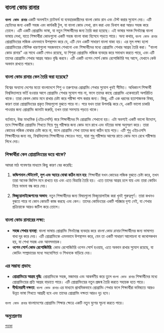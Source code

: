 ## বাংলা কোড রানার
**```বাংলা কোড রানার```** একটি অনলাইন প্ল্যাটফর্ম যা ব্যবহারকারীদের বাংলা কোড রান এবং টেস্ট করার সুযোগ দেয়। এটি ছোটদের জন্য একটি সহজ এবং কার্যকরী টুল, যা বাংলা কোড লেখা, রান করা এবং ডিবাগ করা আরও সহজ করে তোলে। এটি একটি প্রোগ্রামিং ভাষা, যা নতুন শিক্ষার্থীদের জন্য তৈরি করা হয়েছে। এই ভাষার সমস্ত সিনট্যাক্স বাংলা ভাষায় লেখা, যাতে শিক্ষার্থীরা কোডগুলো একটি সহজ বাংলা বাক্য হিসেবে পড়তে পারে। অন্য কথায়, ```বাংলা কোড রানার``` প্রোগ্রামিংয়ের লজিক এমনভাবে উপস্থাপন করে যে, এটি যেন একটি সাধারণ বাংলা বাক্য হয়। এর মূল লক্ষ্য হলো প্রোগ্রামিংয়ের মৌলিক ধারণাগুলো সহজভাবে শেখানো এবং শিক্ষার্থীদের মধ্যে প্রোগ্রামিং শেখার আগ্রহ তৈরি করা। "বাংলা কোড রানার" এর সাথে একটি গেমও রয়েছে, যা শিশুরা প্রোগ্রামিং লজিক ব্যবহার করে সমাধান করতে পারে, এবং এটি তাদের প্রোগ্রামিং শেখার আগ্রহ আরও বৃদ্ধি করবে। এটি একটি ওপেন সোর্স কোড রেপোজিটরি সহ আসে, যেখানে কেউ অবদান রাখতে পারবে।

### বাংলা কোড রানার কেন তৈরি করা হয়েছে?

বিশ্বের অন্যান্য দেশের মতো বাংলাদেশে শিশু ও তরুণদের প্রোগ্রামিং শেখার সুযোগ খুবই সীমিত। অধিকাংশ শিক্ষার্থী বিশ্ববিদ্যালয়ে ভর্তি হওয়ার আগে প্রোগ্রামিং শেখার সুযোগ পায় না, ফলে তাদের কাছে প্রোগ্রামিং একেবারেই অপরিচিত থাকে। তারা কেবল কোড মনে রাখার চেষ্টা করে পরীক্ষা পাস করার জন্য। কিন্তু, এটি এক ধরনের হতাশাজনক বিষয়, কারণ তারা প্রোগ্রামিংয়ের প্রকৃত বিষয়গুলো বুঝতে পারে না। পরে যখন তারা উপলব্ধি করে যে, একটি ভালো চাকরি পাওয়ার জন্য প্রোগ্রামিং জানাটা জরুরি, তখন তারা সমস্যায় পড়তে থাকে।

বর্তমানে, উচ্চ মাধ্যমিক (এইচএসসি) স্তরে শিক্ষার্থীদের সি প্রোগ্রামিং শেখানো হয়। এটা অবশ্যই একটি ভালো উদ্যোগ, তবে শিক্ষার্থীরা প্রোগ্রামিং শিখতে গিয়ে শুধু পরীক্ষার জন্য কোড মনে রাখে এবং বইয়ের ভাষা অনুসরণ করে। তারা কোডের লজিক বোঝার চেষ্টা করে না, ফলে প্রোগ্রামিং শেখা তাদের জন্য কঠিন হয়ে পড়ে। এটি শুধু এইচএসসি শিক্ষার্থীদের জন্য নয়, বিশ্ববিদ্যালয় শিক্ষার্থীদের ক্ষেত্রেও সত্য, যারা শুধু পরীক্ষার আগের রাতে কোড মনে রেখে পরীক্ষায় লিখে দেয়।

### শিক্ষার্থীরা কেন প্রোগ্রামিংয়ের ভয়ে থাকে?

আমরা মাঠ গবেষণার মাধ্যমে কিছু কারণ বের করেছি:

1. **কন্ডিশনাল স্টেটমেন্ট, লুপ এবং অ্যারে বোঝা কঠিন মনে হয়**: শিক্ষার্থীরা যখন কোডের লজিক বুঝতে চেষ্টা করে, তখন তারা অনেক জিনিস মনে রাখতে হয় এবং এতে বিভ্রান্তি তৈরি হয়। এতে তাদের আগ্রহ চলে যায় এবং তারা কোডিং নিয়ে ভাবনা বন্ধ করে দেয়।

2. **ভিজ্যুয়ালাইজেশনের অভাব**: নতুন শিক্ষার্থীদের জন্য বিষয়গুলো ভিজ্যুয়ালাইজ করা খুবই গুরুত্বপূর্ণ। তারা কখনও বুঝতে পারে না কোন কোডটি কাজ করছে এবং কেন। তাদের কোডিংয়ের একটি পরিষ্কার দৃশ্য নেই, যা শেখার প্রক্রিয়াকে আরও জটিল করে তোলে।

### বাংলা কোড রানারের লক্ষ্য:

* **সহজ শেখার ব্যবস্থা**: বাংলা ভাষায় প্রোগ্রামিং সিনট্যাক্স ব্যবহার করে *বাংলা কোড রানার* শিক্ষার্থীদের জন্য ভাষাগত বাধা দূর করে দেয়। এটি প্রোগ্রামিংকে এমনভাবে উপস্থাপন করে, যেন তা একটি সাধারণ আলোচনা বা কথোপকথন হয়, যা শেখা সহজ এবং আনন্দদায়ক।
* **ওপেন সোর্স কোড রেপোজিটরি**: কোড রেপোজিটরি ওপেন সোর্স হওয়ায়, এতে অবদান রাখার সুযোগ রয়েছে, যা কোডিং সম্প্রদায়ের মধ্যে সহযোগিতা ও শিখনকে বাড়িয়ে দেয়।

### এর সম্ভাব্য প্রভাব:

* **প্রোগ্রামিংয়ে আগ্রহ বৃদ্ধি**: প্রোগ্রামিংকে সহজ, মজাদার এবং আকর্ষণীয় করে তুলে ```বাংলা কোড রানার``` শিক্ষার্থীদের মধ্যে প্রোগ্রামিংয়ের প্রতি আগ্রহ বাড়াতে পারে। এটি প্রোগ্রামিংয়ের নতুন প্রজন্ম তৈরি করতে সহায়ক হতে পারে।
* **দীর্ঘমেয়াদী দক্ষতা**: ```বাংলা কোড রানার``` এর মাধ্যমে প্রাথমিকভাবে প্রোগ্রামিং শেখার ফলে শিক্ষার্থীরা ভবিষ্যতে আরও উন্নত ভাষা শিখতে আগ্রহী হবে এবং তাদের প্রোগ্রামিং দক্ষতা আরও দৃঢ় হবে।

```বাংলা কোড রানার``` বাংলাদেশের প্রোগ্রামিং শিক্ষার ক্ষেত্রে একটি নতুন যুগের সূচনা করতে পারে।

### অনুপ্রেরণায়
[```পতাকা```](https://github.com/ikrum/potaka)
